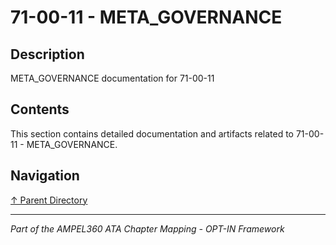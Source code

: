 # 71-00-11 - META_GOVERNANCE

## Description

META_GOVERNANCE documentation for 71-00-11

## Contents

This section contains detailed documentation and artifacts related to 71-00-11 - META_GOVERNANCE.

## Navigation

[↑ Parent Directory](../README.md)

---

*Part of the AMPEL360 ATA Chapter Mapping - OPT-IN Framework*
